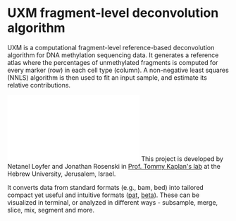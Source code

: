 # UXM fragment-level deconvolution algorithm
UXM is a computational fragment-level reference-based deconvolution algorithm for DNA methylation sequencing data.
It generates a reference atlas where the percentages of unmethylated fragments is computed for every marker (row) in each cell type (column).
A non-negative least squares (NNLS) algorithm is then used to fit an input sample, and estimate its relative contributions.


![alt text](docs/img/Atlas.U25.l4.pdf "U25 atlas")
This project is developed by Netanel Loyfer and Jonathan Rosenski in [Prof. Tommy Kaplan's lab](https://www.cs.huji.ac.il/~tommy/) at the Hebrew University, Jerusalem, Israel.



It converts data from standard formats (e.g., bam, bed) into tailored compact yet useful and intuitive formats ([pat](docs/pat_format.md), [beta](docs/beta_format.md)).
These can be visualized in terminal, or analyzed in different ways - subsample, merge, slice, mix, segment and more.
